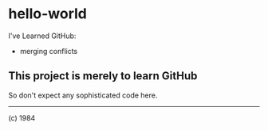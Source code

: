 # hello-world
I've Learned GitHub:
- merging conflicts

## This project is merely to learn GitHub
So don't expect any sophisticated code here.

-----------------------------
(c) 1984
